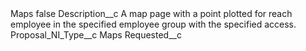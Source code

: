 <?xml version="1.0" encoding="UTF-8"?>
<CustomMetadata xmlns="http://soap.sforce.com/2006/04/metadata" xmlns:xsi="http://www.w3.org/2001/XMLSchema-instance" xmlns:xsd="http://www.w3.org/2001/XMLSchema">
    <label>Maps</label>
    <protected>false</protected>
    <values>
        <field>Description__c</field>
        <value xsi:type="xsd:string">A map page with a point plotted for reach employee in the specified employee group with the specified access.</value>
    </values>
    <values>
        <field>Proposal_NI_Type__c</field>
        <value xsi:type="xsd:string">Maps</value>
    </values>
    <values>
        <field>Requested__c</field>
        <value xsi:nil="true"/>
    </values>
</CustomMetadata>
